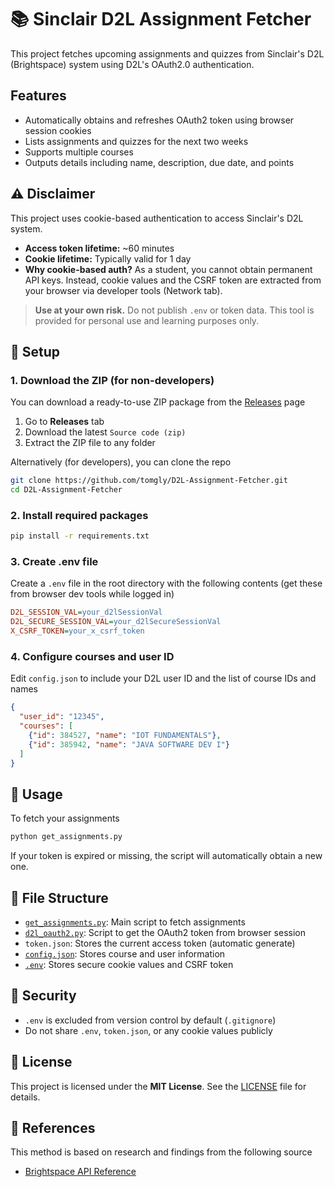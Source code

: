 # 📚 Sinclair D2L Assignment Fetcher

This project fetches upcoming assignments and quizzes from Sinclair's D2L (Brightspace) system using D2L's OAuth2.0 authentication.

## Features

- Automatically obtains and refreshes OAuth2 token using browser session cookies
- Lists assignments and quizzes for the next two weeks
- Supports multiple courses
- Outputs details including name, description, due date, and points

## ⚠️ Disclaimer

This project uses cookie-based authentication to access Sinclair's D2L system.

- **Access token lifetime:** ~60 minutes
- **Cookie lifetime:** Typically valid for 1 day
- **Why cookie-based auth?** As a student, you cannot obtain permanent API keys. Instead, cookie values and the CSRF token are extracted from your browser via developer tools (Network tab).

> **Use at your own risk.** Do not publish `.env` or token data. This tool is provided for personal use and learning purposes only.

## 🔧 Setup

### 1. Download the ZIP (for non-developers)

You can download a ready-to-use ZIP package from the [Releases](https://github.com/tomgly/D2L-Assignment-Fetcher/releases) page

1. Go to **Releases** tab
2. Download the latest `Source code (zip)`
3. Extract the ZIP file to any folder

Alternatively (for developers), you can clone the repo

```bash
git clone https://github.com/tomgly/D2L-Assignment-Fetcher.git
cd D2L-Assignment-Fetcher
```

### 2. Install required packages

```bash
pip install -r requirements.txt
```

### 3. Create .env file
Create a `.env` file in the root directory with the following contents (get these from browser dev tools while logged in)

```ini
D2L_SESSION_VAL=your_d2lSessionVal
D2L_SECURE_SESSION_VAL=your_d2lSecureSessionVal
X_CSRF_TOKEN=your_x_csrf_token
```

### 4. Configure courses and user ID
Edit `config.json` to include your D2L user ID and the list of course IDs and names

```json
{
  "user_id": "12345",
  "courses": [
    {"id": 384527, "name": "IOT FUNDAMENTALS"},
    {"id": 385942, "name": "JAVA SOFTWARE DEV I"}
  ]
}
```

## 🚀 Usage
To fetch your assignments

```bash
python get_assignments.py
```

If your token is expired or missing, the script will automatically obtain a new one.

## 📁 File Structure

- [`get_assignments.py`](get_assignments.py): Main script to fetch assignments
- [`d2l_oauth2.py`](d2l_oauth2.py): Script to get the OAuth2 token from browser session
- `token.json`: Stores the current access token (automatic generate)
- [`config.json`](config.json): Stores course and user information
- [`.env`](example.env): Stores secure cookie values and CSRF token

## 🔐 Security

- `.env` is excluded from version control by default (`.gitignore`)
- Do not share `.env`, `token.json`, or any cookie values publicly

## 📜 License
This project is licensed under the **MIT License**. See the [LICENSE](LICENSE) file for details.

## 🔗 References
This method is based on research and findings from the following source

- [Brightspace API Reference](https://docs.valence.desire2learn.com/reference.html)
